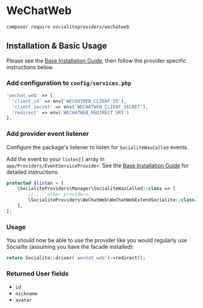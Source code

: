 # WeChatWeb

```bash
composer require socialiteproviders/wechatweb
```

## Installation & Basic Usage

Please see the [Base Installation Guide](https://socialiteproviders.com/usage/), then follow the provider specific instructions below.

### Add configuration to `config/services.php`

```php
'wechat_web' => [    
  'client_id' => env('WECHATWEB_CLIENT_ID'),  
  'client_secret' => env('WECHATWEB_CLIENT_SECRET'),  
  'redirect' => env('WECHATWEB_REDIRECT_URI') 
],
```

### Add provider event listener

Configure the package's listener to listen for `SocialiteWasCalled` events.

Add the event to your `listen[]` array in `app/Providers/EventServiceProvider`. See the [Base Installation Guide](https://socialiteproviders.com/usage/) for detailed instructions.

```php
protected $listen = [
    \SocialiteProviders\Manager\SocialiteWasCalled::class => [
        // ... other providers
        \SocialiteProviders\WeChatWeb\WeChatWebExtendSocialite::class.'@handle',
    ],
];
```

### Usage

You should now be able to use the provider like you would regularly use Socialite (assuming you have the facade installed):

```php
return Socialite::driver('wechat_web')->redirect();
```

### Returned User fields

- ``id``
- ``nickname``
- ``avatar``
